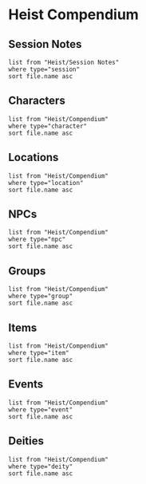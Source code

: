 # Heist Compendium

## Session Notes
```dataview
list from "Heist/Session Notes"
where type="session"
sort file.name asc
```

## Characters
```dataview
list from "Heist/Compendium"
where type="character"
sort file.name asc
```

## Locations
```dataview
list from "Heist/Compendium"
where type="location"
sort file.name asc
```

## NPCs
```dataview
list from "Heist/Compendium"
where type="npc"
sort file.name asc
```

## Groups
```dataview
list from "Heist/Compendium"
where type="group"
sort file.name asc
```

## Items
```dataview
list from "Heist/Compendium"
where type="item"
sort file.name asc
```

## Events
```dataview
list from "Heist/Compendium"
where type="event"
sort file.name asc
```

## Deities
```dataview
list from "Heist/Compendium"
where type="deity"
sort file.name asc
```
